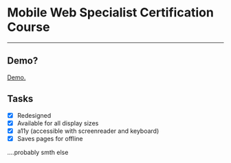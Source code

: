 # Mobile Web Specialist Certification Course
---
## Demo?
[Demo.](https://mws-stage1-furetur.netlify.com/)

## Tasks
 - [x] Redesigned
 - [x] Available for all display sizes
 - [x] a11y (accessible with screenreader and keyboard)
 - [x] Saves pages for offline
 
....probably smth else
